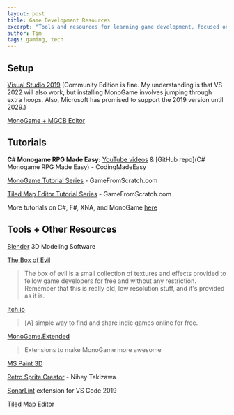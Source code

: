 ```yaml
---
layout: post
title: Game Development Resources
excerpt: "Tools and resources for learning game development, focused on C# and MonoGame."
author: Tim
tags: gaming, tech
---
```


## Setup
[Visual Studio 2019](https://docs.microsoft.com/en-us/visualstudio/releases/2019/release-notes) (Community Edition is fine. My understanding is that VS 2022 will also work, but installing MonoGame involves jumping through extra hoops. Also, Microsoft has promised to support the 2019 version until 2029.)

[MonoGame + MGCB Editor](https://docs.monogame.net/articles/getting_started/1_setting_up_your_development_environment_windows.html)


## Tutorials
**C# Monogame RPG Made Easy:** [YouTube videos](https://www.youtube.com/playlist?list=PLHJE4y54mpC5hrlDv8yFHPfrSNhqFoA0h) & [GitHub repo](C# Monogame RPG Made Easy) - CodingMadeEasy

[MonoGame Tutorial Series](https://gamefromscratch.com/monogame-tutorial-series/) - GameFromScratch.com

[Tiled Map Editor Tutorial Series](https://gamefromscratch.com/tiled-map-editor-tutorial-series/) - GameFromScratch.com

More tutorials on C#, F#, XNA, and MonoGame [here](https://docs.monogame.net/articles/tutorials.html)


## Tools + Other Resources
[Blender](https://www.blender.org/) 3D Modeling Software

[The Box of Evil](https://www.studioevil.com/downloads?rq=box+of+evil) 
> The box of evil is a small collection of textures and effects provided to fellow game developers for free and without any restriction.
> Remember that this is really old, low resolution stuff, and it's provided as it is.

[Itch.io](https://itch.io/)
> [A] simple way to find and share indie games online for free.

[MonoGame.Extended](https://www.monogameextended.net/)
> Extensions to make MonoGame more awesome

[MS Paint 3D](https://en.wikipedia.org/wiki/Paint_3D)

[Retro Sprite Creator](https://retro-sprite-creator.nihey.org/character/eyJiYXNlIjoiMWViOTI5ZjEiLCJib2R5IjoiOTg2NmJhNWEifQ==) - Nihey Takizawa

[SonarLint](https://www.sonarlint.org/visualstudio) extension for VS Code 2019

[Tiled](https://www.mapeditor.org/) Map Editor
